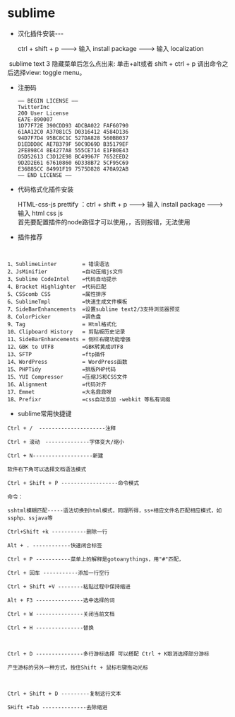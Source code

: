 # sublime

* 汉化插件安装---

  ctrl + shift + p  --->  输入 install package ---> 输入 localization
  
  sublime text 3 隐藏菜单后怎么点出来: 单击+alt或者 shift + ctrl + p 调出命令之后选择view: toggle menu。
  
  
* 注册码

  ```
  —– BEGIN LICENSE —–  
  TwitterInc  
  200 User License  
  EA7E-890007  
  1D77F72E 390CDD93 4DCBA022 FAF60790  
  61AA12C0 A37081C5 D0316412 4584D136  
  94D7F7D4 95BC8C1C 527DA828 560BB037  
  D1EDDD8C AE7B379F 50C9D69D B35179EF  
  2FE898C4 8E4277A8 555CE714 E1FB0E43  
  D5D52613 C3D12E98 BC49967F 7652EED2  
  9D2D2E61 67610860 6D338B72 5CF95C69  
  E36B85CC 84991F19 7575D828 470A92AB  
  —— END LICENSE ——  
  ```
* 代码格式化插件安装

  HTML-css-js prettify ：ctrl + shift + p  --->  输入 install package ---> 输入 html css js  
  首先要配置插件的node路径才可以使用，，否则报错，无法使用
  
* 插件推荐
```


1、SublimeLinter        = 错误语法
2、JsMinifier           =自动压缩js文件
3、Sublime CodeIntel    =代码自动提示
4、Bracket Highlighter  =代码匹配
5、CSScomb CSS          =属性排序
6、SublimeTmpl          =快速生成文件模板
7、SideBarEnhancements  =设置sublime text2/3支持浏览器预览
8、ColorPicker          =调色盘
9、Tag                  = Html格式化
10、Clipboard History   = 剪贴板历史记录
11、SideBarEnhancements = 侧栏右键功能增强
12、GBK to UTF8         =GBK转黄成UTF8
13、SFTP                =ftp插件
14、WordPress           = WordPress函数
15、PHPTidy             =排版PHP代码
15、YUI Compressor      =压缩JS和CSS文件
16、Alignment           =代码对齐
17、Emmet               =大名鼎鼎呀
18、Prefixr             =css自动添加 -webkit 等私有词缀
```

* sublime常用快捷键
```
Ctrl + /  ---------------------注释

Ctrl + 滚动　--------------字体变大/缩小

Ctrl + N-------------------新建

软件右下角可以选择文档语法模式

Ctrl + Shift + P ------------------命令模式

命令：

sshtml模糊匹配-----语法切换到html模式，同理所得，ss+相应文件名匹配相应模式，如ssphp、ssjava等

Ctrl+Shift +k -----------删除一行

Alt + . ------------快速闭合标签

Ctrl + P -----------菜单上的解释是gotoanythings，用"#"匹配，

Ctrl + 回车 -----------添加一行空行

Ctrl + Shift +V --------粘贴过程中保持缩进

Alt + F3 ---------------选中选择的词

Ctrl + W ---------------关闭当前文档

Ctrl + H ---------------替换

 

Ctrl + D ---------------多行游标选择 可以搭配 Ctrl + K取消选择部分游标 

产生游标的另外一种方式，按住Shift + 鼠标右键拖动光标

 

Ctrl + Shift + D ---------复制这行文本

SHift +Tab --------------去除缩进
```
